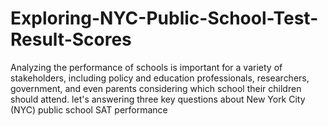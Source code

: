 # Exploring-NYC-Public-School-Test-Result-Scores
Analyzing the performance of schools is important for a variety of stakeholders, including policy and education professionals, researchers, government, and even parents considering which school their children should attend. let's answering three key questions about New York City (NYC) public school SAT performance
